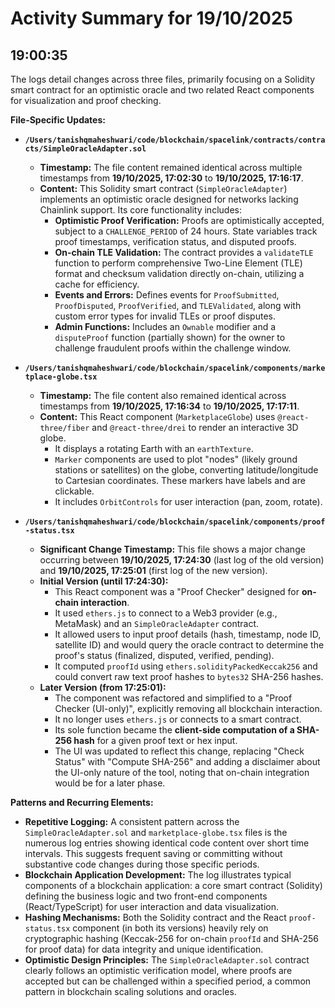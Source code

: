 # Activity Summary for 19/10/2025

## 19:00:35
The logs detail changes across three files, primarily focusing on a Solidity smart contract for an optimistic oracle and two related React components for visualization and proof checking.

**File-Specific Updates:**

*   **`/Users/tanishqmaheshwari/code/blockchain/spacelink/contracts/contracts/SimpleOracleAdapter.sol`**
    *   **Timestamp:** The file content remained identical across multiple timestamps from **19/10/2025, 17:02:30** to **19/10/2025, 17:16:17**.
    *   **Content:** This Solidity smart contract (`SimpleOracleAdapter`) implements an optimistic oracle designed for networks lacking Chainlink support. Its core functionality includes:
        *   **Optimistic Proof Verification:** Proofs are optimistically accepted, subject to a `CHALLENGE_PERIOD` of 24 hours. State variables track proof timestamps, verification status, and disputed proofs.
        *   **On-chain TLE Validation:** The contract provides a `validateTLE` function to perform comprehensive Two-Line Element (TLE) format and checksum validation directly on-chain, utilizing a cache for efficiency.
        *   **Events and Errors:** Defines events for `ProofSubmitted`, `ProofDisputed`, `ProofVerified`, and `TLEValidated`, along with custom error types for invalid TLEs or proof disputes.
        *   **Admin Functions:** Includes an `Ownable` modifier and a `disputeProof` function (partially shown) for the owner to challenge fraudulent proofs within the challenge window.

*   **`/Users/tanishqmaheshwari/code/blockchain/spacelink/components/marketplace-globe.tsx`**
    *   **Timestamp:** The file content also remained identical across timestamps from **19/10/2025, 17:16:34** to **19/10/2025, 17:17:11**.
    *   **Content:** This React component (`MarketplaceGlobe`) uses `@react-three/fiber` and `@react-three/drei` to render an interactive 3D globe.
        *   It displays a rotating Earth with an `earthTexture`.
        *   `Marker` components are used to plot "nodes" (likely ground stations or satellites) on the globe, converting latitude/longitude to Cartesian coordinates. These markers have labels and are clickable.
        *   It includes `OrbitControls` for user interaction (pan, zoom, rotate).

*   **`/Users/tanishqmaheshwari/code/blockchain/spacelink/components/proof-status.tsx`**
    *   **Significant Change Timestamp:** This file shows a major change occurring between **19/10/2025, 17:24:30** (last log of the old version) and **19/10/2025, 17:25:01** (first log of the new version).
    *   **Initial Version (until 17:24:30):**
        *   This React component was a "Proof Checker" designed for **on-chain interaction**.
        *   It used `ethers.js` to connect to a Web3 provider (e.g., MetaMask) and an `SimpleOracleAdapter` contract.
        *   It allowed users to input proof details (hash, timestamp, node ID, satellite ID) and would query the oracle contract to determine the proof's status (finalized, disputed, verified, pending).
        *   It computed `proofId` using `ethers.solidityPackedKeccak256` and could convert raw text proof hashes to `bytes32` SHA-256 hashes.
    *   **Later Version (from 17:25:01):**
        *   The component was refactored and simplified to a "Proof Checker (UI-only)", explicitly removing all blockchain interaction.
        *   It no longer uses `ethers.js` or connects to a smart contract.
        *   Its sole function became the **client-side computation of a SHA-256 hash** for a given proof text or hex input.
        *   The UI was updated to reflect this change, replacing "Check Status" with "Compute SHA-256" and adding a disclaimer about the UI-only nature of the tool, noting that on-chain integration would be for a later phase.

**Patterns and Recurring Elements:**

*   **Repetitive Logging:** A consistent pattern across the `SimpleOracleAdapter.sol` and `marketplace-globe.tsx` files is the numerous log entries showing identical code content over short time intervals. This suggests frequent saving or committing without substantive code changes during those specific periods.
*   **Blockchain Application Development:** The log illustrates typical components of a blockchain application: a core smart contract (Solidity) defining the business logic and two front-end components (React/TypeScript) for user interaction and data visualization.
*   **Hashing Mechanisms:** Both the Solidity contract and the React `proof-status.tsx` component (in both its versions) heavily rely on cryptographic hashing (Keccak-256 for on-chain `proofId` and SHA-256 for proof data) for data integrity and unique identification.
*   **Optimistic Design Principles:** The `SimpleOracleAdapter.sol` contract clearly follows an optimistic verification model, where proofs are accepted but can be challenged within a specified period, a common pattern in blockchain scaling solutions and oracles.